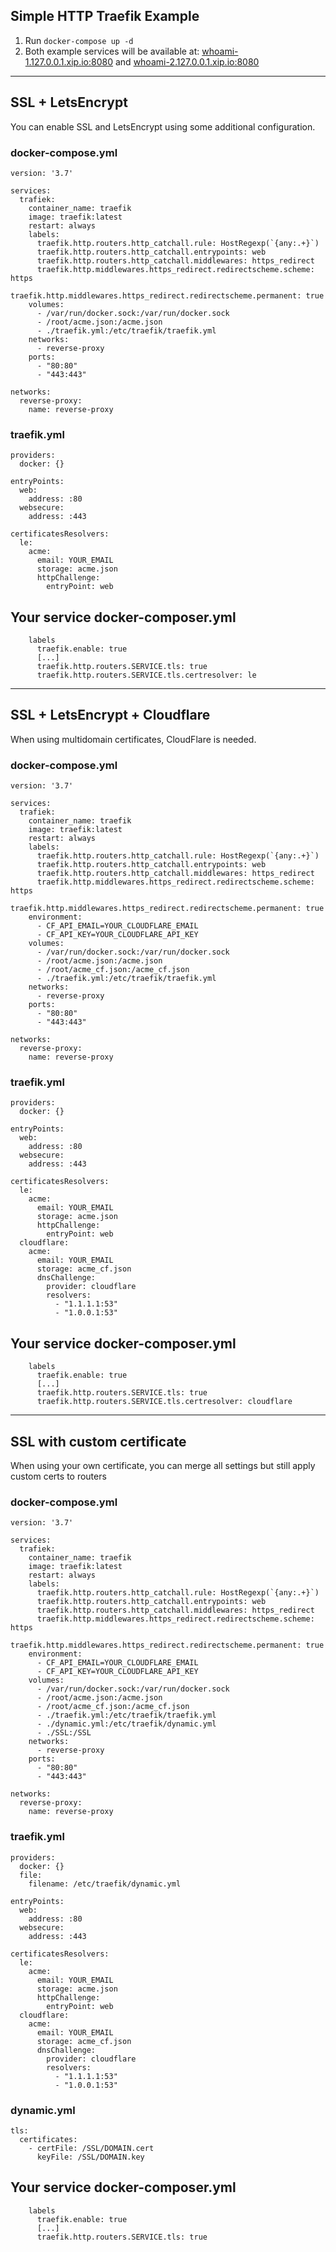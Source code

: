 ## Simple HTTP Traefik Example

1. Run `docker-compose up -d`
2. Both example services will be available at: [whoami-1.127.0.0.1.xip.io:8080](http://whoami-1.127.0.0.1.xip.io:8080) and [whoami-2.127.0.0.1.xip.io:8080](http://whoami-2.127.0.0.1.xip.io:8080)

---

## SSL + LetsEncrypt

You can enable SSL and LetsEncrypt using some additional configuration.

### docker-compose.yml
```
version: '3.7'

services:
  trafiek:
    container_name: traefik
    image: traefik:latest
    restart: always
    labels:
      traefik.http.routers.http_catchall.rule: HostRegexp(`{any:.+}`)
      traefik.http.routers.http_catchall.entrypoints: web
      traefik.http.routers.http_catchall.middlewares: https_redirect
      traefik.http.middlewares.https_redirect.redirectscheme.scheme: https
      traefik.http.middlewares.https_redirect.redirectscheme.permanent: true
    volumes:
      - /var/run/docker.sock:/var/run/docker.sock
      - /root/acme.json:/acme.json
      - ./traefik.yml:/etc/traefik/traefik.yml
    networks:
      - reverse-proxy
    ports:
      - "80:80"
      - "443:443"

networks:
  reverse-proxy:
    name: reverse-proxy
```

### traefik.yml
```
providers:
  docker: {}

entryPoints:
  web:
    address: :80
  websecure:
    address: :443

certificatesResolvers:
  le:
    acme:
      email: YOUR_EMAIL
      storage: acme.json
      httpChallenge:
        entryPoint: web
```

## Your service docker-composer.yml
```
    labels
      traefik.enable: true
      [...]
      traefik.http.routers.SERVICE.tls: true
      traefik.http.routers.SERVICE.tls.certresolver: le
```

---

## SSL + LetsEncrypt + Cloudflare

When using multidomain certificates, CloudFlare is needed.

### docker-compose.yml
```
version: '3.7'

services:
  trafiek:
    container_name: traefik
    image: traefik:latest
    restart: always
    labels:
      traefik.http.routers.http_catchall.rule: HostRegexp(`{any:.+}`)
      traefik.http.routers.http_catchall.entrypoints: web
      traefik.http.routers.http_catchall.middlewares: https_redirect
      traefik.http.middlewares.https_redirect.redirectscheme.scheme: https
      traefik.http.middlewares.https_redirect.redirectscheme.permanent: true
    environment:
      - CF_API_EMAIL=YOUR_CLOUDFLARE_EMAIL
      - CF_API_KEY=YOUR_CLOUDFLARE_API_KEY
    volumes:
      - /var/run/docker.sock:/var/run/docker.sock
      - /root/acme.json:/acme.json
      - /root/acme_cf.json:/acme_cf.json
      - ./traefik.yml:/etc/traefik/traefik.yml
    networks:
      - reverse-proxy
    ports:
      - "80:80"
      - "443:443"

networks:
  reverse-proxy:
    name: reverse-proxy
```

### traefik.yml
```
providers:
  docker: {}

entryPoints:
  web:
    address: :80
  websecure:
    address: :443

certificatesResolvers:
  le:
    acme:
      email: YOUR_EMAIL
      storage: acme.json
      httpChallenge:
        entryPoint: web
  cloudflare:
    acme:
      email: YOUR_EMAIL
      storage: acme_cf.json
      dnsChallenge:
        provider: cloudflare
        resolvers:
          - "1.1.1.1:53"
          - "1.0.0.1:53"
```

## Your service docker-composer.yml

```
    labels
      traefik.enable: true
      [...]
      traefik.http.routers.SERVICE.tls: true
      traefik.http.routers.SERVICE.tls.certresolver: cloudflare
```

---

## SSL with custom certificate

When using your own certificate, you can merge all settings but still apply custom certs to routers

### docker-compose.yml
```
version: '3.7'

services:
  trafiek:
    container_name: traefik
    image: traefik:latest
    restart: always
    labels:
      traefik.http.routers.http_catchall.rule: HostRegexp(`{any:.+}`)
      traefik.http.routers.http_catchall.entrypoints: web
      traefik.http.routers.http_catchall.middlewares: https_redirect
      traefik.http.middlewares.https_redirect.redirectscheme.scheme: https
      traefik.http.middlewares.https_redirect.redirectscheme.permanent: true
    environment:
      - CF_API_EMAIL=YOUR_CLOUDFLARE_EMAIL
      - CF_API_KEY=YOUR_CLOUDFLARE_API_KEY
    volumes:
      - /var/run/docker.sock:/var/run/docker.sock
      - /root/acme.json:/acme.json
      - /root/acme_cf.json:/acme_cf.json
      - ./traefik.yml:/etc/traefik/traefik.yml
      - ./dynamic.yml:/etc/traefik/dynamic.yml
      - ./SSL:/SSL
    networks:
      - reverse-proxy
    ports:
      - "80:80"
      - "443:443"

networks:
  reverse-proxy:
    name: reverse-proxy
```

### traefik.yml
```
providers:
  docker: {}
  file:
    filename: /etc/traefik/dynamic.yml

entryPoints:
  web:
    address: :80
  websecure:
    address: :443

certificatesResolvers:
  le:
    acme:
      email: YOUR_EMAIL
      storage: acme.json
      httpChallenge:
        entryPoint: web
  cloudflare:
    acme:
      email: YOUR_EMAIL
      storage: acme_cf.json
      dnsChallenge:
        provider: cloudflare
        resolvers:
          - "1.1.1.1:53"
          - "1.0.0.1:53"
```

### dynamic.yml
```
tls:
  certificates:
    - certFile: /SSL/DOMAIN.cert
      keyFile: /SSL/DOMAIN.key
```

## Your service docker-composer.yml

```
    labels
      traefik.enable: true
      [...]
      traefik.http.routers.SERVICE.tls: true
```
